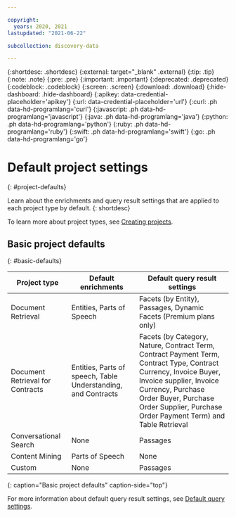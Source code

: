 ```yaml
---

copyright:
  years: 2020, 2021
lastupdated: "2021-06-22"

subcollection: discovery-data

---
```


{:shortdesc: .shortdesc}
{:external: target="_blank" .external}
{:tip: .tip}
{:note: .note}
{:pre: .pre}
{:important: .important}
{:deprecated: .deprecated}
{:codeblock: .codeblock}
{:screen: .screen}
{:download: .download}
{:hide-dashboard: .hide-dashboard}
{:apikey: data-credential-placeholder='apikey'} 
{:url: data-credential-placeholder='url'}
{:curl: .ph data-hd-programlang='curl'}
{:javascript: .ph data-hd-programlang='javascript'}
{:java: .ph data-hd-programlang='java'}
{:python: .ph data-hd-programlang='python'}
{:ruby: .ph data-hd-programlang='ruby'}
{:swift: .ph data-hd-programlang='swift'}
{:go: .ph data-hd-programlang='go'}

# Default project settings
{: #project-defaults}

Learn about the enrichments and query result settings that are applied to each project type by default.
{: shortdesc}

To learn more about project types, see [Creating projects](/docs/discovery-data?topic=discovery-data-projects).

## Basic project defaults
{: #basic-defaults}

| Project type | Default enrichments | Default query result settings |
|--------------|---------------------|-------------------------------|
| Document Retrieval | Entities, Parts of Speech | Facets (by Entity), Passages, Dynamic Facets (Premium plans only) |
| Document Retrieval for Contracts | Entities, Parts of speech, Table Understanding, and Contracts | Facets (by Category, Nature, Contract Term, Contract Payment Term, Contract Type, Contract Currency, Invoice Buyer, Invoice supplier, Invoice Currency, Purchase Order Buyer, Purchase Order Supplier, Purchase Order Payment Term) and Table Retrieval |
| Conversational Search | None | Passages |
| Content Mining | Parts of Speech | None |
| Custom | None | Passages |
{: caption="Basic project defaults" caption-side="top"}

For more information about default query result settings, see [Default query settings](/docs/discovery-data?topic=discovery-data-query-defaults).
